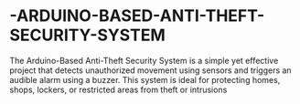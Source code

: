 # -ARDUINO-BASED-ANTI-THEFT-SECURITY-SYSTEM
The Arduino-Based Anti-Theft Security System is a simple yet effective project that detects unauthorized movement using sensors and triggers an audible alarm using a buzzer. This system is ideal for protecting homes, shops, lockers, or restricted areas from theft or intrusions
